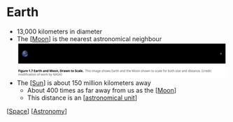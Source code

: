 # Earth

- 13,000 kilometers in diameter
- The [[Moon]] is the nearest astronomical neighbour
  ![Earth and Moon, drawn to scale](2020-09-06-21-03-09.png)
- The [[Sun]] is about 150 million kilometers away
  - About 400 times as far away from us as the [[Moon]]
  - This distance is an [[astronomical unit]]

[[Space]] [[Astronomy]]

[//begin]: # "Autogenerated link references for markdown compatibility"
[Moon]: moon "Moon"
[Sun]: sun "Sun"
[astronomical unit]: astronomical-unit "Astronomical Unit"
[Space]: space "Space"
[Astronomy]: astronomy "Astronomy"
[//end]: # "Autogenerated link references"
